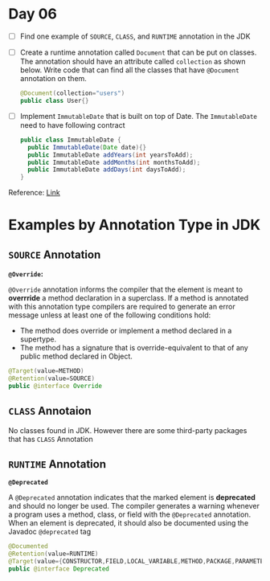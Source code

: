 # Day 06

- [ ] Find one example of `SOURCE`, `CLASS`, and `RUNTIME`  annotation in the JDK

- [ ] Create a runtime annotation called `Document` that can be put on classes. The annotation should have an attribute called `collection`  as shown below. Write code that can find all the classes that have `@Document` annotation on them.

   ```java
   @Document(collection="users")
   public class User{}
   ```

- [ ] Implement `ImmutableDate` that is built on top of Date.  The `ImmutableDate` need to have following contract

   ```java
   public class ImmutableDate {
     public ImmutableDate(Date date){}
     public ImmutableDate addYears(int yearsToAdd);
     public ImmutableDate addMonths(int monthsToAdd);
     public ImmutableDate addDays(int daysToAdd);
   }
   ```


Reference: [Link](http://bit.ly/fs101-day06)

# Examples by Annotation Type in JDK

## `SOURCE` Annotation

**`@Override`:**

`@Override` annotation informs the compiler that the element is meant to **overrride** a method declaration in a superclass. If a method is annotated with this annotation type compilers are required to generate an error message unless at least one of the following conditions hold:

-  The method does override or implement a method declared in a supertype. 
-  The method has a signature that is override-equivalent to that of any public method declared in Object. 

```java 
@Target(value=METHOD)
@Retention(value=SOURCE)
public @interface Override
```

## `CLASS` Annotaion

No classes found in JDK. However there are some third-party packages that has `CLASS` Annotation


## `RUNTIME` **Annotation**

**`@Deprecated`**

A `@Deprecated` annotation indicates that the marked element is **deprecated** and should no longer be used. The compiler generates a warning whenever a program uses a method, class, or field with the `@Deprecated` annotation. When an element is deprecated, it should also be documented using the Javadoc `@deprecated` tag

```java  
@Documented
@Retention(value=RUNTIME)
@Target(value={CONSTRUCTOR,FIELD,LOCAL_VARIABLE,METHOD,PACKAGE,PARAMETER,TYPE})
public @interface Deprecated
```
